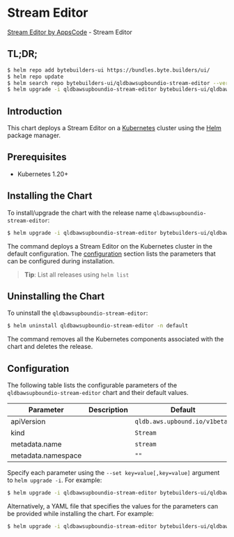 # Stream Editor

[Stream Editor by AppsCode](https://byte.builders) - Stream Editor

## TL;DR;

```bash
$ helm repo add bytebuilders-ui https://bundles.byte.builders/ui/
$ helm repo update
$ helm search repo bytebuilders-ui/qldbawsupboundio-stream-editor --version=v0.4.18
$ helm upgrade -i qldbawsupboundio-stream-editor bytebuilders-ui/qldbawsupboundio-stream-editor -n default --create-namespace --version=v0.4.18
```

## Introduction

This chart deploys a Stream Editor on a [Kubernetes](http://kubernetes.io) cluster using the [Helm](https://helm.sh) package manager.

## Prerequisites

- Kubernetes 1.20+

## Installing the Chart

To install/upgrade the chart with the release name `qldbawsupboundio-stream-editor`:

```bash
$ helm upgrade -i qldbawsupboundio-stream-editor bytebuilders-ui/qldbawsupboundio-stream-editor -n default --create-namespace --version=v0.4.18
```

The command deploys a Stream Editor on the Kubernetes cluster in the default configuration. The [configuration](#configuration) section lists the parameters that can be configured during installation.

> **Tip**: List all releases using `helm list`

## Uninstalling the Chart

To uninstall the `qldbawsupboundio-stream-editor`:

```bash
$ helm uninstall qldbawsupboundio-stream-editor -n default
```

The command removes all the Kubernetes components associated with the chart and deletes the release.

## Configuration

The following table lists the configurable parameters of the `qldbawsupboundio-stream-editor` chart and their default values.

|     Parameter      | Description |                 Default                  |
|--------------------|-------------|------------------------------------------|
| apiVersion         |             | <code>qldb.aws.upbound.io/v1beta1</code> |
| kind               |             | <code>Stream</code>                      |
| metadata.name      |             | <code>stream</code>                      |
| metadata.namespace |             | <code>""</code>                          |


Specify each parameter using the `--set key=value[,key=value]` argument to `helm upgrade -i`. For example:

```bash
$ helm upgrade -i qldbawsupboundio-stream-editor bytebuilders-ui/qldbawsupboundio-stream-editor -n default --create-namespace --version=v0.4.18 --set apiVersion=qldb.aws.upbound.io/v1beta1
```

Alternatively, a YAML file that specifies the values for the parameters can be provided while
installing the chart. For example:

```bash
$ helm upgrade -i qldbawsupboundio-stream-editor bytebuilders-ui/qldbawsupboundio-stream-editor -n default --create-namespace --version=v0.4.18 --values values.yaml
```
